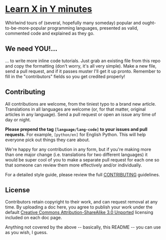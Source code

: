 # [Learn X in Y minutes][1]

Whirlwind tours of (several, hopefully many someday) popular and
ought-to-be-more-popular programming languages, presented as valid,
commented code and explained as they go.

## We need YOU!...

... to write more inline code tutorials. Just grab an existing file from
this repo and copy the formatting (don't worry, it's all very simple).
Make a new file, send a pull request, and if it passes muster I'll get it up pronto.
Remember to fill in the "contributors" fields so you get credited
properly!

## Contributing

All contributions are welcome, from the tiniest typo to a brand new article. Translations
in all languages are welcome (or, for that matter, original articles in any language).
Send a pull request or open an issue any time of day or night.

**Please prepend the tag `[language/lang-code]` to your issues and pull requests.** For example, 
`[python/en]` for English Python. This will help everyone pick out things they care about.

We're happy for any contribution in any form, but if you're making more than one major change
(i.e. translations for two different languages) it would be super cool of you to make a
separate pull request for each one so that someone can review them more effectively and/or
individually.

For a detailed style guide, please review the full [CONTRIBUTING][2] guidelines.

## License

Contributors retain copyright to their work, and can request removal at any time.
By uploading a doc here, you agree to publish your work under the default
[Creative Commons Attribution-ShareAlike 3.0 Unported][3]
licensing included on each doc page.

Anything not covered by the above -- basically, this README -- you can use
as you wish, I guess.


[1]: http://learnxinyminutes.com
[2]: https://github.com/adambard/learnxinyminutes-docs/blob/master/CONTRIBUTING.markdown
[3]: http://creativecommons.org/licenses/by-sa/3.0/deed.en_US
